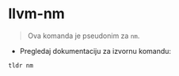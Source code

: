 # llvm-nm

> Ova komanda je pseudonim za `nm`.

- Pregledaj dokumentaciju za izvornu komandu:

`tldr nm`
